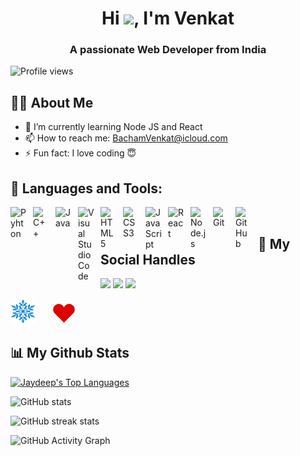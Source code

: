<h1 align="center">Hi <img src="https://raw.githubusercontent.com/MartinHeinz/MartinHeinz/master/wave.gif" width="30px">, I'm Venkat</h1>
<h3 align="center">A passionate Web Developer from India</h3>


![Profile views](https://gpvc.arturio.dev/venkat10gitty)

## 🙋‍♂️ About Me

    
- 🌱 I’m currently learning Node JS and React  
- 📫 How to reach me: BachamVenkat@icloud.com 
- ⚡ Fun fact: I love coding 😇 

## 🚀 Languages and Tools:

<p align="left"> 
    <img align="left" alt="Pyhton" width="26px" src="https://cdn.worldvectorlogo.com/logos/python-5.svg" style="padding-right:10px;" />
<img align="left" alt="C++" width="26px" src="https://www.svgrepo.com/show/303480/c-logo.svg" style="padding-right:10px;" />
<img align="left" alt="Java" width="26px" src="https://cdn.worldvectorlogo.com/logos/java-14.svg" style="padding-right:10px;" />
<img align="left" alt="Visual Studio Code" width="26px" src="https://cdn.jsdelivr.net/gh/devicons/devicon/icons/vscode/vscode-original.svg" style="padding-right:10px;" />
<img align="left" alt="HTML5" width="26px" src="https://cdn.jsdelivr.net/gh/devicons/devicon/icons/html5/html5-original.svg" style="padding-right:10px;" />
<img align="left" alt="CSS3" width="26px" src="https://cdn.jsdelivr.net/gh/devicons/devicon/icons/css3/css3-original.svg" style="padding-right:10px;" />
<img align="left" alt="JavaScript" width="26px" src="https://cdn.jsdelivr.net/gh/devicons/devicon/icons/javascript/javascript-original.svg" style="padding-right:10px;" />
<img align="left" alt="React" width="26px" src="https://cdn.jsdelivr.net/gh/devicons/devicon/icons/react/react-original.svg" style="padding-right:10px;" />
<img align="left" alt="Node.js" width="26px" src="https://cdn.jsdelivr.net/gh/devicons/devicon/icons/nodejs/nodejs-original.svg" style="padding-right:10px;" />
<img align="left" alt="Git" width="26px" src="https://cdn.jsdelivr.net/gh/devicons/devicon/icons/git/git-original.svg" style="padding-right:10px;" />
<img align="left" alt="GitHub" width="26px" src="https://user-images.githubusercontent.com/3369400/139447912-e0f43f33-6d9f-45f8-be46-2df5bbc91289.png" style="padding-right:10px;" 
</p>
<br/>


##  💬 My Social Handles 

<a href = "https://twitter.com/imVenky10"><img src="https://img.icons8.com/fluent/48/000000/twitter.png"/></a>
<a href = "https://github.com/Venkat10gitty"><img src="https://img.icons8.com/fluent/github.png"/></a>
<a href = "https://t.me/im_Venkat"><img src="https://img.icons8.com/color//telegram-app--v1.png"/></a>


<a href='https://archiveprogram.github.com/'><img src='https://raw.githubusercontent.com/acervenky/animated-github-badges/master/assets/acbadge.gif' width='40' height='40'></a> <a href='https://docs.github.com/en/developers'></a> <a href='https://docs.github.com/en/github/supporting-the-open-source-community-with-github-sponsors'><img src='https://raw.githubusercontent.com/acervenky/animated-github-badges/master/assets/sponsorbadge.gif' width='35' height='35'></a> 
## 📊 My Github Stats

<a href="https://github.com/jaydeepdey03/github-readme-stats"><img alt="Jaydeep's Top Languages" src="https://github-readme-stats.vercel.app/api/top-langs/?username=venkat10gitty&langs_count=8&count_private=true&layout=compact&theme=react&hide_border=true&bg_color=0D1117" /></a>

![GitHub stats](https://github-readme-stats.vercel.app/api?username=venkat10gitty&show_icons=true&count_private=true&theme=react&hide_border=true&bg_color=0D1117)  


![GitHub streak stats](https://github-readme-streak-stats.herokuapp.com/?user=venkat10gitty&theme=black-ice&hide_border=true&stroke=0000&background=060A0CD0)  


![GitHub Activity Graph](https://activity-graph.herokuapp.com/graph?username=venkat10gitty&bg_color=0D1117&color=5BCDEC&line=5BCDEC&point=FFFFFF&hide_border=true)  


